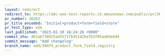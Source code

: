 ```yaml
---
layout: redirect
redirect_to: https://a8c-woo-test-reports.s3.amazonaws.com/public/pr/36362/e2e/index.html
pr_number: 36362
pr_title_encoded: "Initial+product+form+field+store"
pr_test_type: e2e
last_published: "2023-01-10 16:24:26 +0000"
commit_sha: d61a6739925ad5571fb45142befb3f05aa69ed44
commit_message: "Add changelog"
branch_name: add/36074_product_form_field_registry
---
```

